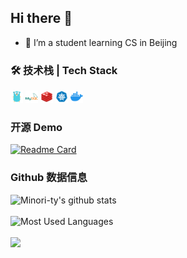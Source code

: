 ## Hi there 👋

- 🌱 I’m a student learning CS in Beijing

<!--
**PanYuHaa/PanYuHaa** is a ✨ _special_ ✨ repository because its `README.md` (this file) appears on your GitHub profile.

Here are some ideas to get you started:

- 🔭 I’m currently working on ...
- 🌱 I’m currently learning ...
- 👯 I’m looking to collaborate on ...
- 🤔 I’m looking for help with ...
- 💬 Ask me about ...
- 📫 How to reach me: ...
- 😄 Pronouns: ...
- ⚡ Fun fact: ...
-->

### 🛠 技术栈 | Tech Stack

<a href="https://golang.google.cn"><code><img height="20" src="./images/golang.png"></code></a>
<a href="https://www.mysql.com"><code><img height="20" src="./images/mysql.png"></code></a>
<a href="https://redis.io"><code><img height="20" src="./images/redis.png"></code></a>
<a href="https://kubernetes.io"><code><img height="20" src="./images/kubernetes.png"></code></a>
<a href="https://www.docker.com"><code><img height="20" src="./images/docker.png"></code></a>

### 开源 Demo
[![Readme Card](https://github-readme-stats.vercel.app/api/pin/?username=PanYuHaa&repo=dousheng-project&theme=tokyonight)](https://github.com/PanYuHaa/dousheng-project.git)

### Github 数据信息

![Minori-ty's github stats](https://github-readme-stats.vercel.app/api?username=PanYuHaa&show_icons=true&theme=tokyonight)
<br></br>
![Most Used Languages](https://github-readme-stats.vercel.app/api/top-langs/?username=PanYuHaa&hide=javascript,html,css&theme=tokyonight)
<br></br>
[![](https://activity-graph.herokuapp.com/graph?username=PanYuHaa&theme=react-dark)](https://github.com/ashutosh00710/github-readme-activity-graph)
